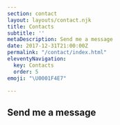 ```yaml
---
section: contact
layout: layouts/contact.njk
title: Contacts
subtitle: ''
metaDescription: Send me a message
date: 2017-12-31T21:00:00Z
permalink: "/contact/index.html"
eleventyNavigation:
  key: Contacts
  order: 5
emoji: "\U0001F4E7"

---
```

## Send me a message